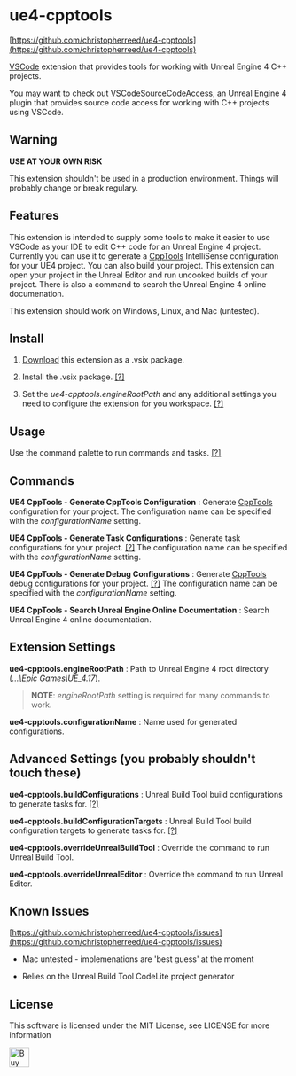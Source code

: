 ue4-cpptools
============
[https://github.com/christopherreed/ue4-cpptools](https://github.com/christopherreed/ue4-cpptools)

[VSCode](https://code.visualstudio.com/) extension that provides tools for working with Unreal Engine 4 C++ projects.

You may want to check out [VSCodeSourceCodeAccess](https://github.com/christopherreed/VSCodeSourceCodeAccess), an Unreal Engine 4 plugin that provides source code access for working with C++ projects using VSCode.

Warning
-------
__USE AT YOUR OWN RISK__

This extension shouldn't be used in a production environment. Things will probably change or break regulary.


Features
--------

This extension is intended to supply some tools to make it easier to use VSCode as your IDE to edit C++ code for an Unreal Engine 4 project. Currently you can use it to generate a [CppTools](https://marketplace.visualstudio.com/items?itemName=ms-vscode.cpptools) IntelliSense configuration for your UE4 project. You can also build your project. This extension can open your project in the Unreal Editor and run uncooked builds of your project. There is also a command to search the Unreal Engine 4 online documenation.

This extension should work on Windows, Linux, and Mac (untested).

Install
-------

1) [Download](https://github.com/christopherreed/ue4-cpptools/releases) this extension as a .vsix package.

2) Install the .vsix package. [[?]](https://code.visualstudio.com/docs/editor/extension-gallery#_install-from-a-vsix)

3) Set the *ue4-cpptools.engineRootPath* and any additional settings you need to configure the extension for you workspace. [[?]](https://code.visualstudio.com/docs/getstarted/settings)

Usage
-----

Use the command palette to run commands and tasks. [[?]](https://code.visualstudio.com/docs/getstarted/userinterface#_command-palette)

Commands
--------

__UE4 CppTools - Generate CppTools Configuration__ : Generate [CppTools](https://marketplace.visualstudio.com/items?itemName=ms-vscode.cpptools) configuration for your project. The configuration name can be specified with the *configurationName* setting.

__UE4 CppTools - Generate Task Configurations__ : Generate task configurations for your project. [[?]](https://code.visualstudio.com/docs/editor/tasks) The configuration name can be specified with the *configurationName* setting.

__UE4 CppTools - Generate Debug Configurations__ : Generate [CppTools](https://marketplace.visualstudio.com/items?itemName=ms-vscode.cpptools) debug configurations  for your project. [[?]](https://github.com/Microsoft/vscode-cpptools/blob/master/launch.md) The configuration name can be specified with the *configurationName* setting.

__UE4 CppTools - Search Unreal Engine Online Documentation__ : Search Unreal Engine 4 online documentation.

Extension Settings
------------------

__ue4-cpptools.engineRootPath__ : Path to Unreal Engine 4 root directory (*...\Epic Games\UE_4.17*).

> __NOTE__: *engineRootPath* setting is required for many commands to work.

__ue4-cpptools.configurationName__ : Name used for generated configurations.

## Advanced Settings (you probably shouldn't touch these)

__ue4-cpptools.buildConfigurations__ : Unreal Build Tool build configurations to generate tasks for. [[?]](https://docs.unrealengine.com/latest/INT/Programming/Development/CompilingProjects/index.html)

__ue4-cpptools.buildConfigurationTargets__ : Unreal Build Tool build configuration targets to generate tasks for. [[?]](https://docs.unrealengine.com/latest/INT/Programming/Development/CompilingProjects/index.html)

__ue4-cpptools.overrideUnrealBuildTool__ : Override the command to run Unreal Build Tool.

__ue4-cpptools.overrideUnrealEditor__ : Override the command to run Unreal Editor.

Known Issues
------------

[https://github.com/christopherreed/ue4-cpptools/issues](https://github.com/christopherreed/ue4-cpptools/issues)

* Mac untested - implemenations are 'best guess' at the moment

* Relies on the Unreal Build Tool CodeLite project generator

License
-------

This software is licensed under the MIT License, see LICENSE for more information

<a href='https://ko-fi.com/A41034HG' target='_blank'><img height='36' style='border:0px;height:36px;' src='https://az743702.vo.msecnd.net/cdn/kofi2.png?v=0' border='0' alt='Buy Me a Coffee at ko-fi.com' /></a>
